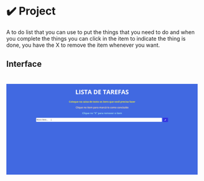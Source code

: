 # ✔️ Project
A to do list that you can use to put the things that you need to do and when you complete the things you can click in the item to indicate the thing is done, you have the X to remove the item whenever you want.

## Interface 
<h1 align="center">
    <img alt="To_Do_GIF" title="To_Do_List_Interface_GIF" src="github/to_do_list.gif">
</h1>